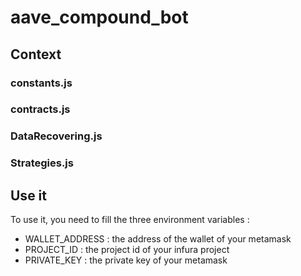 # aave_compound_bot

## Context

### constants.js
### contracts.js
### DataRecovering.js
### Strategies.js



## Use it
To use it, you need to fill the three environment variables :
- WALLET_ADDRESS : the address of the wallet of your metamask
- PROJECT_ID : the project id of your infura project
- PRIVATE_KEY : the private key of your metamask
